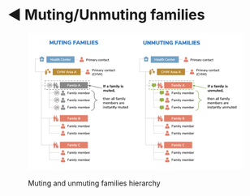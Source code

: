 # ◀ Muting/Unmuting families

<figure><img src="../.gitbook/assets/image (19).png" alt=""><figcaption><p>Muting and unmuting families hierarchy </p></figcaption></figure>
